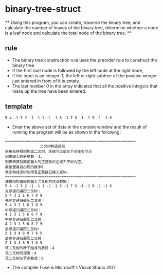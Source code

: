 # binary-tree-struct
** Using this program, you can create, traverse the binary tree, 
and calculate the number of leaves of the binary tree, 
determine whether a node is a leaf node 
and calculate the total node of the binary tree. **

## rule
* The binary tree construction rule uses the preorder rule to construct the binary tree. 
* If the first root node is followed by the left node at the right node, 
* if the input is an integer-1, the left or right subtree of the positive integer just entered in front of it is empty. 
* The last number 0 in the array indicates that all the positive integers that make up the tree have been entered.

## template
```
5 4 -1 3 2 -1 -1 1 -1 -1 6 -1 7 8 -1 -1 9 -1 -1 0
```
* Enter the above set of data in the console window and the result of running the program will be as shown in the following:
```
============================================================
                二叉树构造规则
采用先序规则构造二叉树，先根节点后左节点在右节点
如果输入的是整数 -1，
则表示其前面刚输入的正整数的左或右子树为空。
数组里最后出现的数字0
表示构成该树的所有正整数已输入完毕。
============================================================
请按照构造规则输入二叉树的结点数据：
5 4 -1 3 2 -1 -1 1 -1 -1 6 -1 7 8 -1 -1 9 -1 -1 0
先序递归遍历二叉树：
5 4 3 2 1 6 7 8 9
先序非递归遍历二叉树：
5 4 3 2 1 6 7 8 9
中序递归遍历二叉树：
4 2 3 1 5 6 8 7 9
中序非递归遍历二叉树：
4 2 3 1 5 6 8 7 9
后序递归遍历二叉树:
2 1 3 4 8 9 7 6 5
后序非递归遍历二叉树：
2 1 3 4 8 9 7 6 5
该二叉树的叶子结点的数目：4
该二叉树的深度：4
该二叉树总节点数目：9
```
* The compiler I use is Microsoft's Visual Studio 2017
